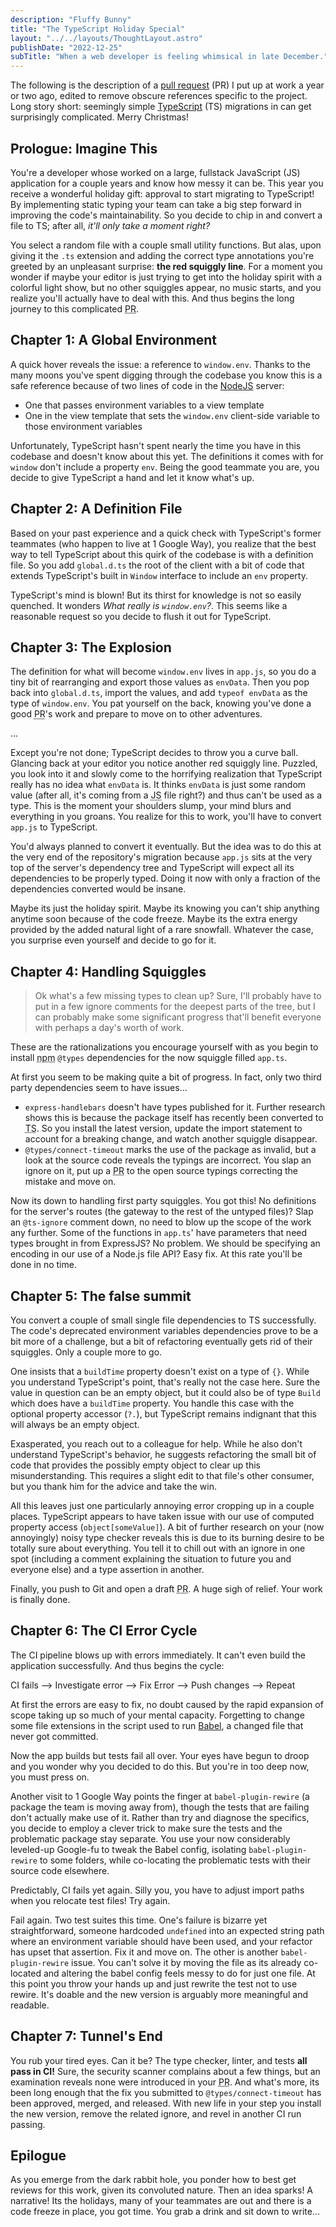 ```yaml
---
description: "Fluffy Bunny"
title: "The TypeScript Holiday Special"
layout: "../../layouts/ThoughtLayout.astro"
publishDate: "2022-12-25"
subTitle: "When a web developer is feeling whimsical in late December."
---
```


The following is the description of a [pull request] (<abbr>PR</abbr>) I put up at work a year or two ago, edited to remove obscure references specific to the project. Long story short: seemingly simple [TypeScript] (<abbr>TS</abbr>) migrations in can get surprisingly complicated. Merry Christmas!

## Prologue: Imagine This

You're a developer whose worked on a large, fullstack JavaScript (<abbr>JS</abbr>) application for a couple years and know how messy it can be. This year you receive a wonderful holiday gift: approval to start migrating to TypeScript! By implementing static typing your team can take a big step forward in improving the code's maintainability. So you decide to chip in and convert a file to TS; after all, _it'll only take a moment right?_

You select a random file with a couple small utility functions. But alas, upon giving it the `.ts` extension and adding the correct type annotations you're greeted by an unpleasant surprise: **the red squiggly line**. For a moment you wonder if maybe your editor is just trying to get into the holiday spirit with a colorful light show, but no other squiggles appear, no music starts, and you realize you'll actually have to deal with this. And thus begins the long journey to this complicated <abbr title="pull request">PR</abbr>.

## Chapter 1: A Global Environment

A quick hover reveals the issue: a reference to `window.env`. Thanks to the many moons you've spent digging through the codebase you know this is a safe reference because of two lines of code in the [NodeJS] server:

- One that passes environment variables to a view template
- One in the view template that sets the `window.env` client-side variable to those environment variables

Unfortunately, TypeScript hasn't spent nearly the time you have in this codebase and doesn't know about this yet. The definitions it comes with for `window` don't include a property `env`. Being the good teammate you are, you decide to give TypeScript a hand and let it know what's up.

## Chapter 2: A Definition File

Based on your past experience and a quick check with TypeScript's former teammates (who happen to live at 1 Google Way), you realize that the best way to tell TypeScript about this quirk of the codebase is with a definition file. So you add `global.d.ts` the root of the client with a bit of code that extends TypeScript's built in `Window` interface to include an `env` property.

TypeScript's mind is blown! But its thirst for knowledge is not so easily quenched. It wonders _What really is `window.env`?_. This seems like a reasonable request so you decide to flush it out for TypeScript.

## Chapter 3: The Explosion

The definition for what will become `window.env` lives in `app.js`, so you do a tiny bit of rearranging and export those values as `envData`. Then you pop back into `global.d.ts`, import the values, and add `typeof envData` as the type of `window.env`. You pat yourself on the back, knowing you've done a good <abbr title="pull request">PR</abbr>'s work and prepare to move on to other adventures.

...

Except you're not done; TypeScript decides to throw you a curve ball. Glancing back at your editor you notice another red squiggly line. Puzzled, you look into it and slowly come to the horrifying realization that TypeScript really has no idea what `envData` is. It thinks `envData` is just some random value (after all, it's coming from a <abbr title="JavaScript">JS</abbr> file right?) and thus can't be used as a type. This is the moment your shoulders slump, your mind blurs and everything in you groans. You realize for this to work, you'll have to convert `app.js` to TypeScript.

You'd always planned to convert it eventually. But the idea was to do this at the very end of the repository's migration because `app.js` sits at the very top of the server's dependency tree and TypeScript will expect all its dependencies to be properly typed. Doing it now with only a fraction of the dependencies converted would be insane.

Maybe its just the holiday spirit. Maybe its knowing you can't ship anything anytime soon because of the code freeze. Maybe its the extra energy provided by the added natural light of a rare snowfall. Whatever the case, you surprise even yourself and decide to go for it.

## Chapter 4: Handling Squiggles

> Ok what's a few missing types to clean up? Sure, I'll probably have to put in a few ignore comments for the deepest parts of the tree, but I can probably make some significant progress that'll benefit everyone with perhaps a day's worth of work.

These are the rationalizations you encourage yourself with as you begin to install <abbr title="Node Package Manager">npm</abbr> `@types` dependencies for the now squiggle filled `app.ts`.

At first you seem to be making quite a bit of progress. In fact, only two third party dependencies seem to have issues...

- `express-handlebars` doesn't have types published for it. Further research shows this is because the package itself has recently been converted to <abbr title="TypeScript">TS</abbr>. So you install the latest version, update the import statement to account for a breaking change, and watch another squiggle disappear.
- `@types/connect-timeout` marks the use of the package as invalid, but a look at the source code reveals the typings are incorrect. You slap an ignore on it, put up a <abbr title="pull request">PR</abbr> to the open source typings correcting the mistake and move on.

Now its down to handling first party squiggles. You got this! No definitions for the server's routes (the gateway to the rest of the untyped files)? Slap an `@ts-ignore` comment down, no need to blow up the scope of the work any further. Some of the functions in `app.ts`' have parameters that need types brought in from ExpressJS? No problem. We should be specifying an encoding in our use of a Node.js file API? Easy fix. At this rate you'll be done in no time.

## Chapter 5: The false summit

You convert a couple of small single file dependencies to TS successfully. The code's deprecated environment variables dependencies prove to be a bit more of a challenge, but a bit of refactoring eventually gets rid of their squiggles. Only a couple more to go.

One insists that a `buildTime` property doesn't exist on a type of `{}`. While you understand TypeScript's point, that's really not the case here. Sure the value in question can be an empty object, but it could also be of type `Build` which does have a `buildTime` property. You handle this case with the optional property accessor (`?.`), but TypeScript remains indignant that this will always be an empty object.

Exasperated, you reach out to a colleague for help. While he also don't understand TypeScript's behavior, he suggests refactoring the small bit of code that provides the possibly empty object to clear up this misunderstanding. This requires a slight edit to that file's other consumer, but you thank him for the advice and take the win.

All this leaves just one particularly annoying error cropping up in a couple places. TypeScript appears to have taken issue with our use of computed property access (`object[someValue]`). A bit of further research on your (now annoyingly) noisy type checker reveals this is due to its burning desire to be totally sure about everything. You tell it to chill out with an ignore in one spot (including a comment explaining the situation to future you and everyone else) and a type assertion in another.

Finally, you push to Git and open a draft <abbr title="pull request">PR</abbr>. A huge sigh of relief. Your work is finally done.

## Chapter 6: The CI Error Cycle

The CI pipeline blows up with errors immediately. It can't even build the application successfully. And thus begins the cycle:

CI fails --> Investigate error --> Fix Error --> Push changes --> Repeat

At first the errors are easy to fix, no doubt caused by the rapid expansion of scope taking up so much of your mental capacity. Forgetting to change some file extensions in the script used to run [Babel], a changed file that never got committed.

Now the app builds but tests fail all over. Your eyes have begun to droop and you wonder why you decided to do this. But you're in too deep now, you must press on.

Another visit to 1 Google Way points the finger at `babel-plugin-rewire` (a package the team is moving away from), though the tests that are failing don't actually make use of it. Rather than try and diagnose the specifics, you decide to employ a clever trick to make sure the tests and the problematic package stay separate. You use your now considerably leveled-up Google-fu to tweak the Babel config, isolating `babel-plugin-rewire` to some folders, while co-locating the problematic tests with their source code elsewhere.

Predictably, CI fails yet again. Silly you, you have to adjust import paths when you relocate test files! Try again.

Fail again. Two test suites this time. One's failure is bizarre yet straightforward, someone hardcoded `undefined` into an expected string path where an environment variable should have been used, and your refactor has upset that assertion. Fix it and move on. The other is another `babel-plugin-rewire` issue. You can't solve it by moving the file as its already co-located and altering the babel config feels messy to do for just one file. At this point you throw your hands up and just rewrite the test not to use rewire. It's doable and the new version is arguably more meaningful and readable.

## Chapter 7: Tunnel's End

You rub your tired eyes. Can it be? The type checker, linter, and tests **all pass in CI!** Sure, the security scanner complains about a few things, but an examination reveals none were introduced in your <abbr title="pull request">PR</abbr>. And what's more, its been long enough that the fix you submitted to `@types/connect-timeout` has been approved, merged, and released. With new life in your step you install the new version, remove the related ignore, and revel in another CI run passing.

## Epilogue

As you emerge from the dark rabbit hole, you ponder how to best get reviews for this work, given its convoluted nature. Then an idea sparks! A narrative! Its the holidays, many of your teammates are out and there is a code freeze in place, you got time. You grab a drink and sit down to write...

[babel]: https://babeljs.io/
[nodejs]: https://nodejs.org/en/
[pull request]: https://docs.github.com/en/pull-requests/collaborating-with-pull-requests/proposing-changes-to-your-work-with-pull-requests/about-pull-requests#about-pull-requests
[typescript]: https://www.typescriptlang.org/
